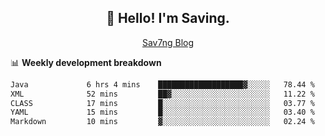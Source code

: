 <h2 align="center">👋 Hello! I'm Saving.</h2>
<p align="center">
  <a href="https://sav7ng.com">Sav7ng Blog</a>
</p>

📊 **Weekly development breakdown**

<!--START_SECTION:waka-->

```txt
Java             6 hrs 4 mins    ███████████████████▓░░░░░   78.44 %
XML              52 mins         ██▓░░░░░░░░░░░░░░░░░░░░░░   11.22 %
CLASS            17 mins         █░░░░░░░░░░░░░░░░░░░░░░░░   03.77 %
YAML             15 mins         █░░░░░░░░░░░░░░░░░░░░░░░░   03.40 %
Markdown         10 mins         ▓░░░░░░░░░░░░░░░░░░░░░░░░   02.24 %
```

<!--END_SECTION:waka-->

